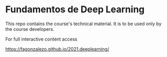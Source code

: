# Fundamentos de Deep Learning

This repo contains the course's technical material. It is to be used only by the course developers.

For full interactive content access

https://fagonzalezo.github.io/2021.deeplearning/


